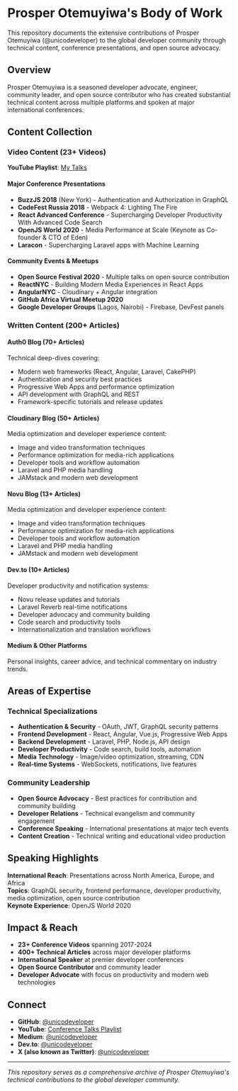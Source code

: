 # Prosper Otemuyiwa's Body of Work

This repository documents the extensive contributions of Prosper Otemuyiwa (@unicodeveloper) to the global developer community through technical content, conference presentations, and open source advocacy.

## Overview

Prosper Otemuyiwa is a seasoned developer advocate, engineer, community leader, and open source contributor who has created substantial technical content across multiple platforms and spoken at major international conferences.

## Content Collection

### Video Content (23+ Videos)
**YouTube Playlist**: [My Talks](https://www.youtube.com/playlist?list=PL09Bd0cbmz3QAh8CUCfV8nwoJWcjLfZM6)

#### Major Conference Presentations
- **BuzzJS 2018** (New York) - Authentication and Authorization in GraphQL
- **CodeFest Russia 2018** - Webpack 4: Lighting The Fire
- **React Advanced Conference** - Supercharging Developer Productivity With Advanced Code Search
- **OpenJS World 2020** - Media Performance at Scale (Keynote as Co-founder & CTO of Eden)
- **Laracon** - Supercharging Laravel apps with Machine Learning

#### Community Events & Meetups
- **Open Source Festival 2020** - Multiple talks on open source contribution
- **ReactNYC** - Building Modern Media Experiences in React Apps
- **AngularNYC** - Cloudinary + Angular integration
- **GitHub Africa Virtual Meetup 2020**
- **Google Developer Groups** (Lagos, Nairobi) - Firebase, DevFest panels

### Written Content (200+ Articles)

#### Auth0 Blog (70+ Articles)
Technical deep-dives covering:
- Modern web frameworks (React, Angular, Laravel, CakePHP)
- Authentication and security best practices
- Progressive Web Apps and performance optimization
- API development with GraphQL and REST
- Framework-specific tutorials and release updates

#### Cloudinary Blog (50+ Articles)
Media optimization and developer experience content:
- Image and video transformation techniques
- Performance optimization for media-rich applications
- Developer tools and workflow automation
- Laravel and PHP media handling
- JAMstack and modern web development

#### Novu Blog (13+ Articles)
Media optimization and developer experience content:
- Image and video transformation techniques
- Performance optimization for media-rich applications
- Developer tools and workflow automation
- Laravel and PHP media handling
- JAMstack and modern web development


#### Dev.to (10+ Articles)
Developer productivity and notification systems:
- Novu release updates and tutorials
- Laravel Reverb real-time notifications
- Developer advocacy and community building
- Code search and productivity tools
- Internationalization and translation workflows

#### Medium & Other Platforms
Personal insights, career advice, and technical commentary on industry trends.

## Areas of Expertise

### Technical Specializations
- **Authentication & Security** - OAuth, JWT, GraphQL security patterns
- **Frontend Development** - React, Angular, Vue.js, Progressive Web Apps
- **Backend Development** - Laravel, PHP, Node.js, API design
- **Developer Productivity** - Code search, build tools, automation
- **Media Technology** - Image/video optimization, streaming, CDN
- **Real-time Systems** - WebSockets, notifications, live features

### Community Leadership
- **Open Source Advocacy** - Best practices for contribution and community building
- **Developer Relations** - Technical evangelism and community engagement
- **Conference Speaking** - International presentations at major tech events
- **Content Creation** - Technical writing and educational video production

## Speaking Highlights

**International Reach**: Presentations across North America, Europe, and Africa  
**Topics**: GraphQL security, frontend performance, developer productivity, media optimization, open source contribution  
**Keynote Experience**: OpenJS World 2020

## Impact & Reach

- **23+ Conference Videos** spanning 2017-2024
- **400+ Technical Articles** across major developer platforms
- **International Speaker** at premier developer conferences
- **Open Source Contributor** and community leader
- **Developer Advocate** with focus on productivity and modern web technologies

## Connect

- **GitHub**: [@unicodeveloper](https://github.com/unicodeveloper)
- **YouTube**: [Conference Talks Playlist](https://www.youtube.com/playlist?list=PL09Bd0cbmz3QAh8CUCfV8nwoJWcjLfZM6)
- **Medium**: [@unicodeveloper](https://medium.com/@unicodeveloper)
- **Dev.to**: [@unicodeveloper](https://dev.to/unicodeveloper)
- **X (also known as Twitter)**: [@unicodeveloper](https://x.com/unicodeveloper)

---

*This repository serves as a comprehensive archive of Prosper Otemuyiwa's technical contributions to the global developer community.*